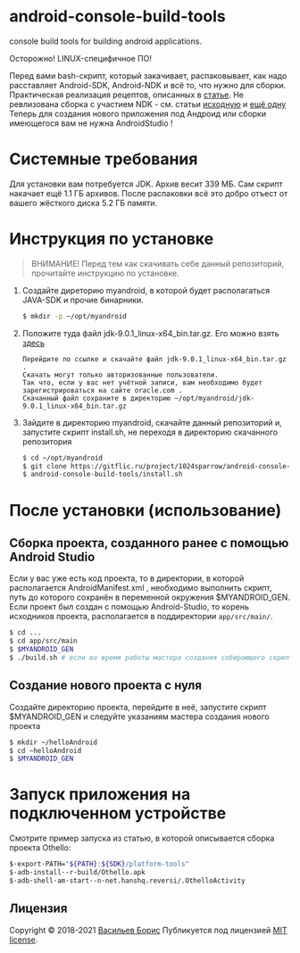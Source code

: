 # android-console-build-tools
console build tools for building android applications.

Осторожно! LINUX-специфичное ПО!	

Перед вами bash-скрипт, который закачивает, распаковывает, как надо расставляет Android-SDK, Android-NDK и всё то, что нужно для сборки.
Практическая реализация рецептов, описанных в [статье](https://www.hanshq.net/command-line-android.html). Не ревлизована сборка с участием NDK - см. статьи [исходную](https://www.hanshq.net/command-line-android.html) и [ещё одну](https://www.hanshq.net/othello.html)
Теперь для создания нового приложения под Андроид или сборки имеющегося вам не нужна AndroidStudio !

# Системные требования
Для установки вам потребуется JDK. Архив весит 339 МБ.
Сам скрипт накачает ещё 1.1 ГБ архивов.
После распаковки всё это добро отъест от вашего жёсткого диска 5.2 ГБ памяти.

# Инструкция по установке
> ВНИМАНИЕ! Перед тем как скачивать себе данный репозиторий, прочитайте инструкцию по установке.
1. Создайте диреторию myandroid, в которой будет располагаться JAVA-SDK и прочие бинарники.
	```bash
	$ mkdir -p ~/opt/myandroid
	```
2. Положите туда файл jdk-9.0.1_linux-x64_bin.tar.gz. Его можно взять [здесь](http://www.oracle.com/technetwork/java/javase/downloads/java-archive-javase9-3934878.html (только JDK))
	```
	Перейдите по ссылке и скачайте файл jdk-9.0.1_linux-x64_bin.tar.gz .
	Скачать могут только авторизованные пользователи.
	Так что, если у вас нет учётной записи, вам необходимо будет зарегистрироваться на сайте oracle.com .
	Скачанный файл сохраните в директорию ~/opt/myandroid/jdk-9.0.1_linux-x64_bin.tar.gz
	```
3. Зайдите в директорию myandroid, скачайте данный репозиторий и, запустите скрипт install.sh, не переходя в директорию скачанного репозитория
	```bash
	$ cd ~/opt/myandroid
	$ git clone https://gitflic.ru/project/1024sparrow/android-console-build-tools.git
	$ android-console-build-tools/install.sh
	```

# После установки (использование)

## Сборка проекта, созданного ранее с помощью Android Studio

Если у вас уже есть код проекта, то в директории, в которой располагается AndroidManifest.xml , необходимо выполнить скрипт, путь до которого сохранён в переменной окружения $MYANDROID_GEN. Если проект был создан с помощью Android-Studio, то корень исходников проекта, располагается в поддиректории ```app/src/main/```.
```bash
$ cd ...
$ cd app/src/main
$ $MYANDROID_GEN
$ ./build.sh # если во время работы мастера создания собирающего скрипта вы оставили название сборочного скрипта по умолчанию
```

## Создание нового проекта с нуля

Создайте директорию проекта, перейдите в неё, запустите скрипт $MYANDROID_GEN и следуйте указаниям мастера создания нового проекта

```bash
$ mkdir ~/helloAndroid
$ cd ~helloAndroid
$ $MYANDROID_GEN
```

# Запуск приложения на подключенном устройстве

Смотрите пример запуска из статью, в которой описывается сборка проекта Othello:
```bash
$·export·PATH="${PATH}:${SDK}/platform-tools"
$·adb·install·-r·build/Othello.apk
$·adb·shell·am·start·-n·net.hanshq.reversi/.OthelloActivity
```

## Лицензия

Copyright © 2018-2021 [Васильев Борис](https://github.com/1024sparrow)
Публикуется под лицензией [MIT license](https://github.com/1024sparrow/android-console-build-tools/blob/master/LICENSE).
